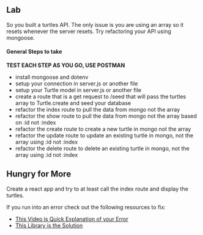 ## Lab

So you built a turtles API. The only issue is you are using an array so it resets whenever the server resets. Try refactoring your API using mongoose.

#### General Steps to take

**TEST EACH STEP AS YOU GO, USE POSTMAN**

- install mongoose and dotenv
- setup your connection in server.js or another file
- setup your Turtle model in server.js or another file
- create a route that is a get request to /seed that will pass the turtles array to Turtle.create and seed your database
- refactor the index route to pull the data from mongo not the array
- refactor the show route to pull the data from mongo not the array based on :id not :index
- refactor the create route to create a new turtle in mongo not the array
- refactor the update route to update an existing turtle in mongo, not the array using :id not :index
- refactor the delete route to delete an existing turtle in mongo, not the array using :id not :index

## Hungry for More

Create a react app and try to at least call the index route and display the turtles.

If you run into an error check out the following resources to fix:
- [This Video is Quick Explanation of your Error](https://www.youtube.com/watch?v=4KHiSt0oLJ0)
- [This Library is the Solution](https://www.npmjs.com/package/cors)